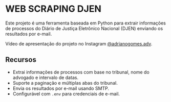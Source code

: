 # WEB SCRAPING DJEN
Este projeto é uma ferramenta baseada em Python para extrair informações de processos do  Diário de Justiça Eletrônico Nacional (DJEN) enviando os resultados por e-mail.

Vídeo de apresentação do projeto no Instagram [@adrianogomes.adv](https://instagram.com/adrianogomes.adv).

## Recursos
- Extrai informações de processos com base no tribunal, nome do advogado e intervalo de datas.
- Suporte a paginação e múltiplas abas do tribunal.
- Envia os resultados por e-mail usando SMTP.
- Configurável com `.env` para credenciais de e-mail.

